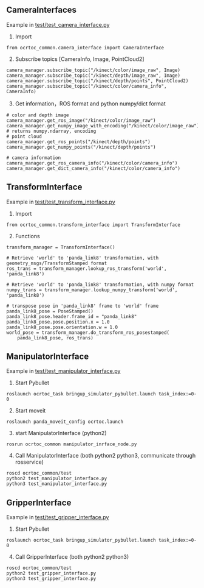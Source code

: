 ## CameraInterfaces
Example in [test/test_camera_interface.py](test/test_camera_interface.py)

1. Import
```
from ocrtoc_common.camera_interface import CameraInterface
```

2. Subscribe topics [CameraInfo, Image, PointCloud2]
```
camera_manager.subscribe_topic("/kinect/color/image_raw", Image)
camera_manager.subscribe_topic("/kinect/depth/image_raw", Image)
camera_manager.subscribe_topic("/kinect/depth/points", PointCloud2)
camera_manager.subscribe_topic("/kinect/color/camera_info", CameraInfo)
```

3. Get information，ROS format and python numpy/dict format
```
# color and depth image
camera_manager.get_ros_image("/kinect/color/image_raw")
camera_manager.get_numpy_image_with_encoding("/kinect/color/image_raw") # returns numpy.ndarray, encoding
# point cloud
camera_manager.get_ros_points("/kinect/depth/points")
camera_manager.get_numpy_points("/kinect/depth/points")

# camera information
camera_manager.get_ros_camera_info("/kinect/color/camera_info")
camera_manager.get_dict_camera_info("/kinect/color/camera_info")
```

## TransformInterface
Example in [test/test_transform_interface.py](test/test_transform_interface.py)

1. Import
```
from ocrtoc_common.transform_interface import TransformInterface
```

2. Functions
```
transform_manager = TransformInterface()
```
```
# Retrieve 'world' to 'panda_link8' transformation, with geometry_msgs/TransformStamped format
ros_trans = transform_manager.lookup_ros_transform('world', 'panda_link8')
```
```
# Retrieve 'world' to 'panda_link8' transformation, with numpy format
numpy_trans = transform_manager.lookup_numpy_transform('world', 'panda_link8')
```
```
# transpose pose in 'panda_link8' frame to 'world' frame
panda_link8_pose = PoseStamped()
panda_link8_pose.header.frame_id = "panda_link8"
panda_link8_pose.pose.position.x = 1.0
panda_link8_pose.pose.orientation.w = 1.0
world_pose = transform_manager.do_transform_ros_posestamped(
    panda_link8_pose, ros_trans)
```

## ManipulatorInterface
Example in  [test/test_manipulator_interface.py](test/test_manipulator_interface.py)

1. Start Pybullet
```
roslaunch ocrtoc_task bringup_simulator_pybullet.launch task_index:=0-0
```

2. Start moveit
```
roslaunch panda_moveit_config ocrtoc.launch
```

3. start ManipulatorInterface (python2)
```
rosrun ocrtoc_common manipulator_inrface_node.py
```

4. Call ManipulatorInterface (both python2 python3, communicate through rosservice)
```
roscd ocrtoc_common/test
python2 test_manipulator_interface.py
python3 test_manipulator_interface.py
```

## GripperInterface
Example in  [test/test_gripper_interface.py](test/test_gripper_interface.py)

1. Start Pybullet
```
roslaunch ocrtoc_task bringup_simulator_pybullet.launch task_index:=0-0
```

4. Call GripperInterface (both python2 python3)
```
roscd ocrtoc_common/test
python2 test_gripper_interface.py
python3 test_gripper_interface.py
```